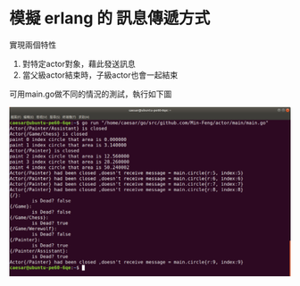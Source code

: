 # 模擬 erlang 的 訊息傳遞方式

實現兩個特性

1. 對特定actor對象，藉此發送訊息
2. 當父級actor結束時，子級actor也會一起結束

可用main.go做不同的情況的測試，執行如下圖

![](result.png)